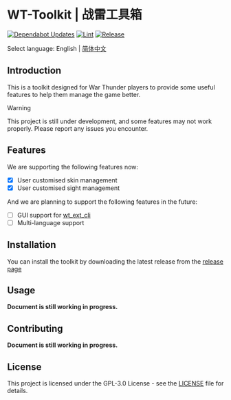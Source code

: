 # WT-Toolkit | 战雷工具箱

[![Dependabot Updates](https://github.com/axiangcoding/WT-Toolkit/actions/workflows/dependabot/dependabot-updates/badge.svg)](https://github.com/axiangcoding/WT-Toolkit/actions/workflows/dependabot/dependabot-updates) [![Lint](https://github.com/axiangcoding/WT-Toolkit/actions/workflows/lint.yml/badge.svg)](https://github.com/axiangcoding/WT-Toolkit/actions/workflows/lint.yml) [![Release](https://github.com/axiangcoding/WT-Toolkit/actions/workflows/release.yml/badge.svg)](https://github.com/axiangcoding/WT-Toolkit/actions/workflows/release.yml)

Select language: English | [简体中文](README.zh-CN.md)

## Introduction

This is a toolkit designed for War Thunder players to provide some useful features to help them manage the game better.

> [!warning]
> This project is still under development, and some features may not work properly. Please report any issues you encounter.

## Features

We are supporting the following features now:

- [x] User customised skin management
- [x] User customised sight management

And we are planning to support the following features in the future:

- [ ] GUI support for [wt_ext_cli](https://github.com/Warthunder-Open-Source-Foundation/wt_ext_cli)
- [ ] Multi-language support

## Installation

You can install the toolkit by downloading the latest release from the [release page](https://github.com/axiangcoding/WT-Toolkit/releases)

## Usage

**Document is still working in progress.**

## Contributing

**Document is still working in progress.**

## License

This project is licensed under the GPL-3.0 License - see the [LICENSE](LICENSE) file for details.
